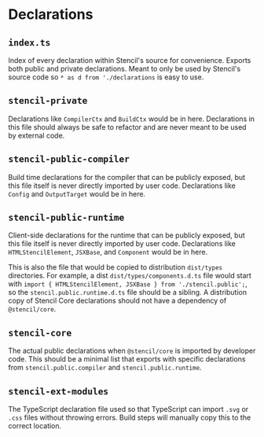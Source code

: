 # Declarations


## `index.ts`

Index of every declaration within Stencil's source for convenience. Exports both public and private declarations. Meant to only be used by Stencil's source code so `* as d from './declarations` is easy to use.


## `stencil-private`

Declarations like `CompilerCtx` and `BuildCtx` would be in here. Declarations in this file should always be safe to refactor and are never meant to be used by external code.


## `stencil-public-compiler`

Build time declarations for the compiler that can be publicly exposed, but this file itself is never directly imported by user code. Declarations like `Config` and `OutputTarget` would be in here.


## `stencil-public-runtime`

Client-side declarations for the runtime that can be publicly exposed, but this file itself is never directly imported by user code. Declarations like `HTMLStencilElement`, `JSXBase`, and `Component` would be in here.

This is also the file that would be copied to distribution `dist/types` directories. For example, a dist `dist/types/components.d.ts` file would start with `import { HTMLStencilElement, JSXBase } from './stencil.public';`, so the `stencil.public.runtime.d.ts` file should be a sibling. A distribution copy of Stencil Core declarations should not have a dependency of `@stencil/core`.


## `stencil-core`

The actual public declarations when `@stencil/core` is imported by developer code. This should be a minimal list that exports with specific declarations from `stencil.public.compiler` and `stencil.public.runtime`.


## `stencil-ext-modules`

The TypeScript declaration file used so that TypeScript can import `.svg` or `.css` files without throwing errors. Build steps will manually copy this to the correct location.